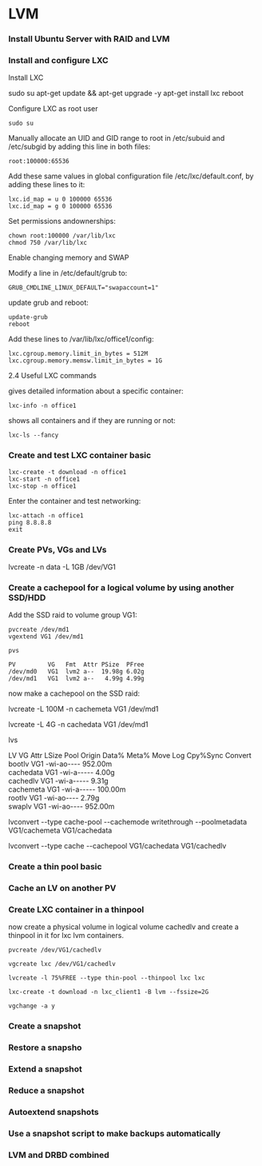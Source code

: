 # LVM

### Install Ubuntu Server with RAID and LVM

### Install and configure LXC

Install LXC

sudo su
apt-get update && apt-get upgrade -y
apt-get install lxc
reboot

Configure LXC as root user

    sudo su

Manually allocate an UID and GID range to root in /etc/subuid and /etc/subgid by adding this line in both files:

    root:100000:65536

Add these same values in global configuration file /etc/lxc/default.conf, by adding these lines to it:

    lxc.id_map = u 0 100000 65536
    lxc.id_map = g 0 100000 65536

Set permissions andownerships:

    chown root:100000 /var/lib/lxc
    chmod 750 /var/lib/lxc

Enable changing memory and SWAP

Modify a line in /etc/default/grub to:

    GRUB_CMDLINE_LINUX_DEFAULT="swapaccount=1"

update grub and reboot:

    update-grub
    reboot

Add these lines to /var/lib/lxc/office1/config:

    lxc.cgroup.memory.limit_in_bytes = 512M
    lxc.cgroup.memory.memsw.limit_in_bytes = 1G


2.4 Useful LXC commands

gives detailed information about a specific container:

    lxc-info -n office1

shows all containers and if they are running or not:

    lxc-ls --fancy


### Create and test LXC container basic

    lxc-create -t download -n office1
    lxc-start -n office1
    lxc-stop -n office1

Enter the container and test networking:

    lxc-attach -n office1
    ping 8.8.8.8
    exit

### Create PVs, VGs and LVs

lvcreate -n data -L 1GB /dev/VG1

### Create a cachepool for a logical volume by using another SSD/HDD

Add the SSD raid to volume group VG1:

    pvcreate /dev/md1
    vgextend VG1 /dev/md1

    pvs
  
    PV         VG   Fmt  Attr PSize  PFree
    /dev/md0   VG1  lvm2 a--  19.98g 6.02g
    /dev/md1   VG1  lvm2 a--   4.99g 4.99g

now make a cachepool on the SSD raid:

lvcreate -L 100M -n cachemeta VG1 /dev/md1
 
lvcreate -L 4G -n cachedata VG1 /dev/md1
 
lvs
  
  LV        VG   Attr       LSize   Pool Origin Data%  Meta%  Move Log Cpy%Sync Convert
  bootlv    VG1  -wi-ao---- 952.00m                                                    
  cachedata VG1  -wi-a-----   4.00g                                                    
  cachedlv  VG1  -wi-a-----   9.31g                                                    
  cachemeta VG1  -wi-a----- 100.00m                                                    
  rootlv    VG1  -wi-ao----   2.79g                                                    
  swaplv    VG1  -wi-ao---- 952.00m                                                    

lvconvert --type cache-pool --cachemode writethrough --poolmetadata VG1/cachemeta VG1/cachedata

lvconvert --type cache --cachepool VG1/cachedata VG1/cachedlv



### Create a thin pool basic

### Cache an LV on another PV

### Create LXC container in a thinpool

now create a physical volume in logical volume cachedlv and create a thinpool in it for lxc lvm containers.

    pvcreate /dev/VG1/cachedlv
  
    vgcreate lxc /dev/VG1/cachedlv

    lvcreate -l 75%FREE --type thin-pool --thinpool lxc lxc

    lxc-create -t download -n lxc_client1 -B lvm --fssize=2G

    vgchange -a y

### Create a snapshot

### Restore a snapsho

### Extend a snapshot

### Reduce a snapshot

### Autoextend snapshots

### Use a snapshot script to make backups automatically



### LVM and DRBD combined
